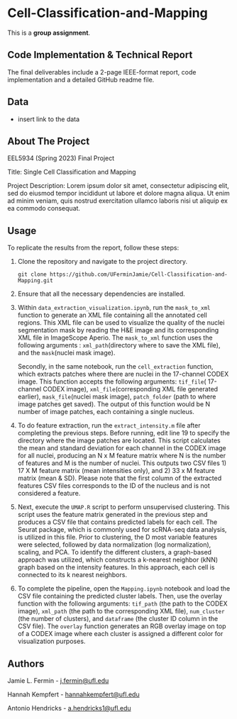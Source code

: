 # Cell-Classification-and-Mapping

This is a **group assignment**.

## Code Implementation & Technical Report

The final deliverables include a 2-page IEEE-format report, code implementation and a detailed GitHub readme file.

## Data

* insert link to the data

## About The Project

EEL5934 (Spring 2023) Final Project 

Title: Single Cell Classification and Mapping

Project Description: Lorem ipsum dolor sit amet, consectetur adipiscing elit, sed do eiusmod tempor incididunt ut labore et dolore magna aliqua. Ut enim ad minim veniam, quis nostrud exercitation ullamco laboris nisi ut aliquip ex ea commodo consequat.

## Usage 

To replicate the results from the report, follow these steps:

1.  Clone the repository and navigate to the project directory.
	
	`git clone https://github.com/UFerminJamie/Cell-Classification-and-Mapping.git`
	 
2.  Ensure that all the necessary dependencies are installed.

3. Within `data_extraction_visualization.ipynb`, run the `mask_to_xml` function to generate an XML file containing all the annotated cell regions. This XML file can be used to visualize the quality of the nuclei segmentation mask by reading the H&E image and its corresponding XML file in ImageScope Aperio. The `mask_to_xml` function uses the following arguments : `xml_path`(directory where to save the XML file), and the `mask`(nuclei mask image).

	Secondly, in the same notebook, run the `cell_extraction` function, which extracts patches where there are nuclei in the 17-channel CODEX image. This function accepts the following arguments: `tif_file`( 17-channel CODEX image), `xml_file`(corresponding XML file generated earlier), `mask_file`(nuclei mask image), `patch_folder` (path to where image patches get saved). The output of this function would be N number of image patches, each containing a single nucleus.

4. To do feature extraction, run the `extract_intensity.m` file after completing the previous steps. Before running, edit line 19 to specify the directory where the image patches are located.  This script calculates the mean and standard deviation for each channel in the CODEX image for all nuclei, producing an N x M feature matrix where N is the number of features and M is the number of nuclei. This outputs two CSV files 1) 17 X M feature matrix (mean intensities only), and 2) 33 x M feature matrix (mean & SD). Please note that the first column of the extracted features CSV files corresponds to the ID of the nucleus and is not considered a feature.

5. Next, execute the `UMAP.R` script to perform unsupervised clustering. This script uses the feature matrix generated in the previous step and produces a CSV file that contains predicted labels for each cell. The Seurat package, which is commonly used for scRNA-seq data analysis, is utilized in this file. Prior to clustering, the D most variable features were selected, followed by data normalization (log normalization), scaling, and PCA. To identify the different clusters, a graph-based approach was utilized, which constructs a k-nearest neighbor (kNN) graph based on the intensity features. In this approach, each cell is connected to its k nearest neighbors.

6. To complete the pipeline, open the `Mapping.ipynb` notebook and load the CSV file containing the predicted cluster labels. Then, use the overlay function with the following arguments: `tif_path` (the path to the CODEX image), `xml_path` (the path to the corresponding XML file), `num_cluster` (the number of clusters), and `dataframe` (the cluster ID column in the CSV file). The `overlay` function generates an RGB overlay image on top of a CODEX image where each cluster is assigned a different color for visualization purposes.

## Authors
Jamie L. Fermin - j.fermin@ufl.edu

Hannah Kempfert - hannahkempfert@ufl.edu

Antonio Hendricks - a.hendricks1@ufl.edu
